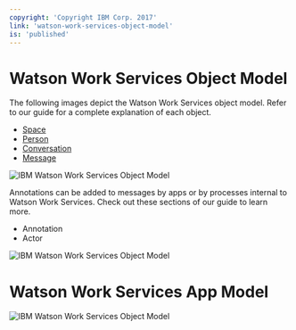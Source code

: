```yaml
---
copyright: 'Copyright IBM Corp. 2017'
link: 'watson-work-services-object-model'
is: 'published'
---
```

# Watson Work Services Object Model

The following images depict the Watson Work Services object model.  Refer to our guide for a complete explanation of each object.
- [Space](./guides/V1_spaces_main.md)
- [Person](./guides/V1_people_main.md)
- [Conversation](./guides/V1_conversation_main.md)
- [Message](./guides/V1_message_main.md)

![IBM Watson Work Services Object Model](./guides/images/ObjModel.001.jpeg)

Annotations can be added to messages by apps or by processes internal to Watson Work Services. Check out these sections of our guide to learn more.
- Annotation
- Actor

![IBM Watson Work Services Object Model](../images/MessageObjectModel.001.jpeg)

# Watson Work Services App Model

![IBM Watson Work Services Object Model](../images/AppModel.jpeg)
